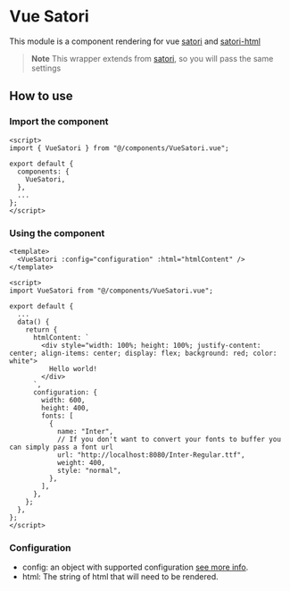 # Vue Satori

This module is a component rendering for vue [satori](https://github.com/vercel/satori) and [satori-html](https://github.com/natemoo-re/satori-html)

> **Note**
> This wrapper extends from [satori](https://github.com/vercel/satori), so you will pass the same settings

## How to use

### Import the component

```vue
<script>
import { VueSatori } from "@/components/VueSatori.vue";

export default {
  components: {
    VueSatori,
  },
  ...
};
</script>
```

### Using the component

```vue
<template>
  <VueSatori :config="configuration" :html="htmlContent" />
</template>

<script>
import VueSatori from "@/components/VueSatori.vue";

export default {
  ...
  data() {
    return {
      htmlContent: `
        <div style="width: 100%; height: 100%; justify-content: center; align-items: center; display: flex; background: red; color: white">
          Hello world!
        </div>
      `,
      configuration: {
        width: 600,
        height: 400,
        fonts: [
          {
            name: "Inter",
            // If you don't want to convert your fonts to buffer you can simply pass a font url
            url: "http://localhost:8080/Inter-Regular.ttf",
            weight: 400,
            style: "normal",
          },
        ],
      },
    };
  },
};
</script>
```

### Configuration

* config: an object with supported configuration [see more info](https://github.com/vercel/satori#documentation).
* html: The string of html that will need to be rendered.